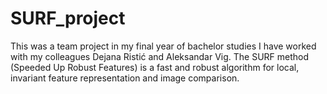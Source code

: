 # SURF_project
This was a team project in my final year of bachelor studies I have worked with my colleagues Dejana Ristić and Aleksandar Vig. The SURF method (Speeded Up Robust Features) is a fast and robust algorithm for local, invariant feature representation and image comparison.
